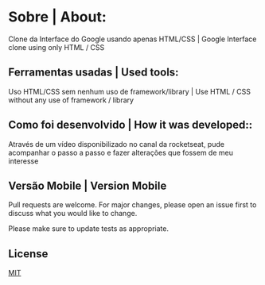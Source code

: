 # Sobre | About:
Clone da Interface do Google usando apenas HTML/CSS | Google Interface clone using only HTML / CSS

## Ferramentas usadas | Used tools:

Uso HTML/CSS sem nenhum uso de framework/library | Use HTML / CSS without any use of framework / library

## Como foi desenvolvido | How it was developed::

Através de um vídeo disponibilizado no canal da rocketseat, pude acompanhar o passo a passo e fazer alterações que fossem de meu interesse

## Versão Mobile | Version Mobile
Pull requests are welcome. For major changes, please open an issue first to discuss what you would like to change.

Please make sure to update tests as appropriate.

## License
[MIT](https://choosealicense.com/licenses/mit/)
